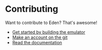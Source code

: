 # Contributing

Want to contribute to Eden? That's awesome!

- [Get started by building the emulator](./docs/Build.md)
- [Make an account on the git](./docs/SIGNUP.md)
- [Read the documentation](./docs/README.md)
